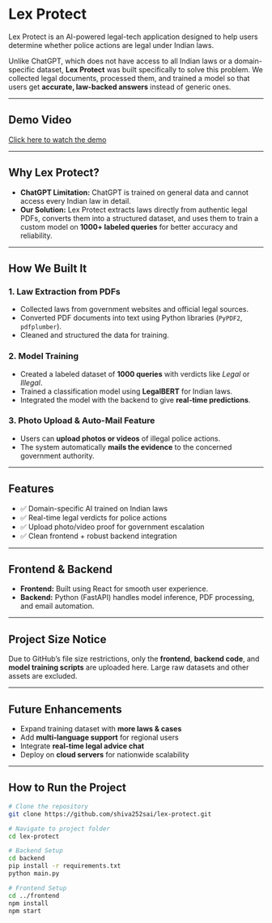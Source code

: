 # Lex Protect  
Lex Protect is an AI-powered legal-tech application designed to help users determine whether police actions are legal under Indian laws.  

Unlike ChatGPT, which does not have access to all Indian laws or a domain-specific dataset, **Lex Protect** was built specifically to solve this problem. We collected legal documents, processed them, and trained a model so that users get **accurate, law-backed answers** instead of generic ones.

---

## Demo Video  
[Click here to watch the demo](https://github.com/shiva252sai/lex-protect/raw/main/demo/demo.mp4)  

---

## Why Lex Protect?  
- **ChatGPT Limitation:** ChatGPT is trained on general data and cannot access every Indian law in detail.  
- **Our Solution:** Lex Protect extracts laws directly from authentic legal PDFs, converts them into a structured dataset, and uses them to train a custom model on **1000+ labeled queries** for better accuracy and reliability.  

---

## How We Built It  

### 1. Law Extraction from PDFs  
- Collected laws from government websites and official legal sources.  
- Converted PDF documents into text using Python libraries (`PyPDF2`, `pdfplumber`).  
- Cleaned and structured the data for training.  

### 2. Model Training  
- Created a labeled dataset of **1000 queries** with verdicts like *Legal* or *Illegal*.  
- Trained a classification model using **LegalBERT** for Indian laws.  
- Integrated the model with the backend to give **real-time predictions**.  

### 3. Photo Upload & Auto-Mail Feature  
- Users can **upload photos or videos** of illegal police actions.  
- The system automatically **mails the evidence** to the concerned government authority.  

---

## Features  
- ✅ Domain-specific AI trained on Indian laws  
- ✅ Real-time legal verdicts for police actions  
- ✅ Upload photo/video proof for government escalation  
- ✅ Clean frontend + robust backend integration  

---

## Frontend & Backend  
- **Frontend:** Built using React for smooth user experience.  
- **Backend:** Python (FastAPI) handles model inference, PDF processing, and email automation.  

---

## Project Size Notice  
Due to GitHub’s file size restrictions, only the **frontend**, **backend code**, and **model training scripts** are uploaded here. Large raw datasets and other assets are excluded.  

---

## Future Enhancements  
- Expand training dataset with **more laws & cases**  
- Add **multi-language support** for regional users  
- Integrate **real-time legal advice chat**  
- Deploy on **cloud servers** for nationwide scalability  

---

## How to Run the Project  
```bash
# Clone the repository
git clone https://github.com/shiva252sai/lex-protect.git

# Navigate to project folder
cd lex-protect

# Backend Setup
cd backend
pip install -r requirements.txt
python main.py

# Frontend Setup
cd ../frontend
npm install
npm start
